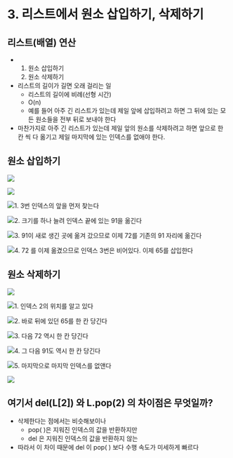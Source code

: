 # 3. 리스트에서 원소 삽입하기, 삭제하기

## 리스트\(배열\) 연산

* 1. 원소 삽입하기
  2. 원소 삭제하기
* 리스트의 길이가 길면 오래 걸리는 일
  * 리스트의 길이에 비례\(선형 시간\)
  * O\(n\)
  * 예를 들어 아주 긴 리스트가 있는데 제일 앞에 삽입하려고 하면 그 뒤에 있는 모든 원소들을 전부 뒤로 보내야 한다
*  마찬가지로 아주 긴 리스트가 있는데 제일 앞의 원소를 삭제하려고 하면 앞으로 한칸 씩 다 옮기고 제일 마지막에 있는 인덱스를 없애야 한다.



## 원소 삽입하기

![](../.gitbook/assets/2019-12-29-4.29.12.png)

![](../.gitbook/assets/2019-12-29-4.29.43.png)

![1. 3&#xBC88; &#xC778;&#xB371;&#xC2A4;&#xC758; &#xC55E;&#xC744; &#xBA3C;&#xC800; &#xCC3E;&#xB294;&#xB2E4;](../.gitbook/assets/2019-12-29-4.30.08.png)

![2. &#xD06C;&#xAE30;&#xB97C; &#xD558;&#xB098; &#xB298;&#xB824; &#xC778;&#xB371;&#xC2A4; &#xB05D;&#xC5D0; &#xC788;&#xB294; 91&#xC744; &#xC62E;&#xAE34;&#xB2E4;](../.gitbook/assets/2019-12-29-4.32.01.png)

![3. 91&#xC774; &#xC0C8;&#xB85C; &#xC0DD;&#xAE34; &#xACF3;&#xC5D0; &#xC62E;&#xACA8; &#xAC14;&#xC73C;&#xBBC0;&#xB85C; &#xC774;&#xC81C; 72&#xB97C; &#xAE30;&#xC874;&#xC758; 91 &#xC790;&#xB9AC;&#xC5D0; &#xC62E;&#xAE34;&#xB2E4;](../.gitbook/assets/2019-12-29-4.32.51.png)

![4. 72 &#xB97C; &#xC774;&#xC81C; &#xC62E;&#xACBC;&#xC73C;&#xBBC0;&#xB85C; &#xC778;&#xB371;&#xC2A4; 3&#xBC88;&#xC740; &#xBE44;&#xC5B4;&#xC788;&#xB2E4;. &#xC774;&#xC81C; 65&#xB97C; &#xC0BD;&#xC785;&#xD55C;&#xB2E4;](../.gitbook/assets/2019-12-29-4.33.45.png)

## 원소 삭제하기

![](../.gitbook/assets/2019-12-29-4.35.39.png)

![1. &#xC778;&#xB371;&#xC2A4; 2&#xC758; &#xC704;&#xCE58;&#xB97C; &#xC54C;&#xACE0; &#xC788;&#xB2E4;](../.gitbook/assets/2019-12-29-4.36.01.png)

![2. &#xBC14;&#xB85C; &#xB4A4;&#xC5D0; &#xC788;&#xB358; 65&#xB97C; &#xD55C; &#xCE78; &#xB2F9;&#xAE34;&#xB2E4;](../.gitbook/assets/2019-12-29-4.36.21.png)

![3. &#xB2E4;&#xC74C; 72 &#xC5ED;&#xC2DC; &#xD55C; &#xCE78; &#xB2F9;&#xAE34;&#xB2E4;](../.gitbook/assets/2019-12-29-4.36.44.png)

![4. &#xADF8; &#xB2E4;&#xC74C; 91&#xB3C4; &#xC5ED;&#xC2DC; &#xD55C; &#xCE78; &#xB2F9;&#xAE34;&#xB2E4;](../.gitbook/assets/2019-12-29-4.37.14.png)

![5. &#xB9C8;&#xC9C0;&#xB9C9;&#xC73C;&#xB85C; &#xB9C8;&#xC9C0;&#xB9C9; &#xC778;&#xB371;&#xC2A4;&#xB97C; &#xC5C6;&#xC564;&#xB2E4;](../.gitbook/assets/2019-12-29-4.37.33.png)

![](../.gitbook/assets/2019-12-29-4.39.24.png)

## 여기서 del\(L\[2\]\) 와 L.pop\(2\) 의 차이점은 무엇일까?

* 삭제한다는 점에서는 비슷해보이나
  * pop\( \)은 지워진 인덱스의 값을 반환하지만
  * del 은 지워진 인덱스의 값을 반환하지 않는
* 따라서 이 차이 때문에 del 이 pop\( \) 보다 수행 속도가 미세하게 빠르다 


